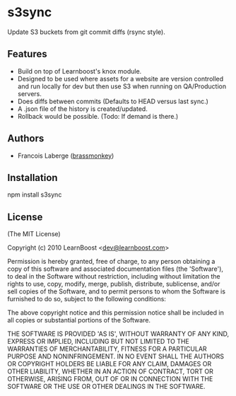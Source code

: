 
# s3sync

 Update S3 buckets from git commit diffs (rsync style).

## Features

  - Build on top of Learnboost's knox module.
  - Designed to be used where assets for a website are version controlled and run locally for dev but then use S3 when running on QA/Production servers.
  - Does diffs between commits (Defaults to HEAD versus last sync.)
  - A .json file of the history is created/updated.
  - Rollback would be possible. (Todo: If demand is there.)


## Authors

  - Francois Laberge ([brassmonkey](http://github.com/brassmonkey))

## Installation

  npm install s3sync


## License 

(The MIT License)

Copyright (c) 2010 LearnBoost &lt;dev@learnboost.com&gt;

Permission is hereby granted, free of charge, to any person obtaining
a copy of this software and associated documentation files (the
'Software'), to deal in the Software without restriction, including
without limitation the rights to use, copy, modify, merge, publish,
distribute, sublicense, and/or sell copies of the Software, and to
permit persons to whom the Software is furnished to do so, subject to
the following conditions:

The above copyright notice and this permission notice shall be
included in all copies or substantial portions of the Software.

THE SOFTWARE IS PROVIDED 'AS IS', WITHOUT WARRANTY OF ANY KIND,
EXPRESS OR IMPLIED, INCLUDING BUT NOT LIMITED TO THE WARRANTIES OF
MERCHANTABILITY, FITNESS FOR A PARTICULAR PURPOSE AND NONINFRINGEMENT.
IN NO EVENT SHALL THE AUTHORS OR COPYRIGHT HOLDERS BE LIABLE FOR ANY
CLAIM, DAMAGES OR OTHER LIABILITY, WHETHER IN AN ACTION OF CONTRACT,
TORT OR OTHERWISE, ARISING FROM, OUT OF OR IN CONNECTION WITH THE
SOFTWARE OR THE USE OR OTHER DEALINGS IN THE SOFTWARE.